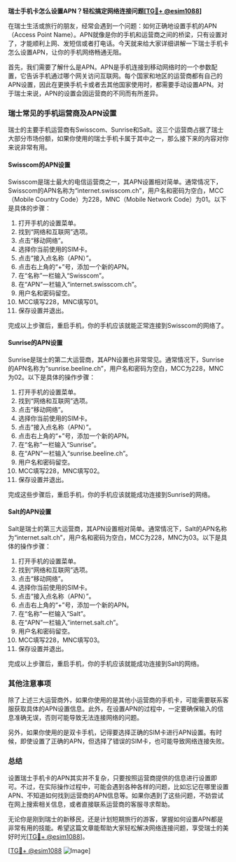 **瑞士手机卡怎么设置APN？轻松搞定网络连接问题[[TG💪+ @esim1088](https://t.me/s/esim1088)]**

在瑞士生活或旅行的朋友，经常会遇到一个问题：如何正确地设置手机的APN（Access Point Name）。APN就像是你的手机和运营商之间的桥梁，只有设置对了，才能顺利上网、发短信或者打电话。今天就来给大家详细讲解一下瑞士手机卡怎么设置APN，让你的手机网络畅通无阻。

首先，我们需要了解什么是APN。APN是手机连接到移动网络时的一个参数配置，它告诉手机通过哪个网关访问互联网。每个国家和地区的运营商都有自己的APN设置，因此在更换手机卡或者去其他国家使用时，都需要手动设置APN。对于瑞士来说，APN的设置会因运营商的不同而有所差异。

### 瑞士常见的手机运营商及APN设置

瑞士的主要手机运营商有Swisscom、Sunrise和Salt。这三个运营商占据了瑞士大部分市场份额，如果你使用的瑞士手机卡属于其中之一，那么接下来的内容对你来说非常有用。

#### Swisscom的APN设置
Swisscom是瑞士最大的电信运营商之一，其APN设置相对简单。通常情况下，Swisscom的APN名称为“internet.swisscom.ch”，用户名和密码为空白，MCC（Mobile Country Code）为228，MNC（Mobile Network Code）为01。以下是具体的步骤：

1. 打开手机的设置菜单。
2. 找到“网络和互联网”选项。
3. 点击“移动网络”。
4. 选择你当前使用的SIM卡。
5. 点击“接入点名称（APN）”。
6. 点击右上角的“+”号，添加一个新的APN。
7. 在“名称”一栏输入“Swisscom”。
8. 在“APN”一栏输入“internet.swisscom.ch”。
9. 用户名和密码留空。
10. MCC填写228，MNC填写01。
11. 保存设置并退出。

完成以上步骤后，重启手机，你的手机应该就能正常连接到Swisscom的网络了。

#### Sunrise的APN设置
Sunrise是瑞士的第二大运营商，其APN设置也非常常见。通常情况下，Sunrise的APN名称为“sunrise.beeline.ch”，用户名和密码为空白，MCC为228，MNC为02。以下是具体的操作步骤：

1. 打开手机的设置菜单。
2. 找到“网络和互联网”选项。
3. 点击“移动网络”。
4. 选择你当前使用的SIM卡。
5. 点击“接入点名称（APN）”。
6. 点击右上角的“+”号，添加一个新的APN。
7. 在“名称”一栏输入“Sunrise”。
8. 在“APN”一栏输入“sunrise.beeline.ch”。
9. 用户名和密码留空。
10. MCC填写228，MNC填写02。
11. 保存设置并退出。

完成这些步骤后，重启手机，你的手机应该就能成功连接到Sunrise的网络。

#### Salt的APN设置
Salt是瑞士的第三大运营商，其APN设置相对简单。通常情况下，Salt的APN名称为“internet.salt.ch”，用户名和密码为空白，MCC为228，MNC为03。以下是具体的操作步骤：

1. 打开手机的设置菜单。
2. 找到“网络和互联网”选项。
3. 点击“移动网络”。
4. 选择你当前使用的SIM卡。
5. 点击“接入点名称（APN）”。
6. 点击右上角的“+”号，添加一个新的APN。
7. 在“名称”一栏输入“Salt”。
8. 在“APN”一栏输入“internet.salt.ch”。
9. 用户名和密码留空。
10. MCC填写228，MNC填写03。
11. 保存设置并退出。

完成以上步骤后，重启手机，你的手机应该就能成功连接到Salt的网络。

### 其他注意事项

除了上述三大运营商外，如果你使用的是其他小运营商的手机卡，可能需要联系客服获取具体的APN设置信息。此外，在设置APN的过程中，一定要确保输入的信息准确无误，否则可能导致无法连接网络的问题。

另外，如果你使用的是双卡手机，记得要选择正确的SIM卡进行APN设置。有时候，即使设置了正确的APN，但选择了错误的SIM卡，也可能导致网络连接失败。

### 总结

设置瑞士手机卡的APN其实并不复杂，只要按照运营商提供的信息进行设置即可。不过，在实际操作过程中，可能会遇到各种各样的问题，比如忘记在哪里设置APN、不知道如何找到运营商的APN信息等。如果你遇到了这些问题，不妨尝试在网上搜索相关信息，或者直接联系运营商的客服寻求帮助。

无论你是刚到瑞士的新移民，还是计划短期旅行的游客，掌握如何设置APN都是非常有用的技能。希望这篇文章能帮助大家轻松解决网络连接问题，享受瑞士的美好时光[[TG💪+ @esim1088](https://t.me/s/esim1088)]。

[[TG💪+ @esim1088](https://t.me/s/esim1088) ![Image](https://i.postimg.cc/4NQfJmqS/Snipaste-2025-05-13-00-14-12.png)]